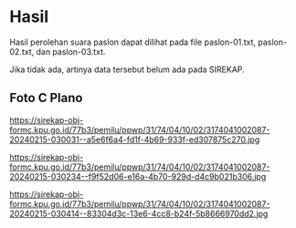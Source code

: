 # Hasil

Hasil perolehan suara paslon dapat dilihat pada file paslon-01.txt, paslon-02.txt, dan paslon-03.txt.

Jika tidak ada, artinya data tersebut belum ada pada SIREKAP.

## Foto C Plano

https://sirekap-obj-formc.kpu.go.id/77b3/pemilu/ppwp/31/74/04/10/02/3174041002087-20240215-030031--a5e6f6a4-fd1f-4b69-933f-ed307875c270.jpg

https://sirekap-obj-formc.kpu.go.id/77b3/pemilu/ppwp/31/74/04/10/02/3174041002087-20240215-030234--f9f52d06-e16a-4b70-929d-d4c9b021b306.jpg

https://sirekap-obj-formc.kpu.go.id/77b3/pemilu/ppwp/31/74/04/10/02/3174041002087-20240215-030414--83304d3c-13e6-4cc8-b24f-5b8666970dd2.jpg
